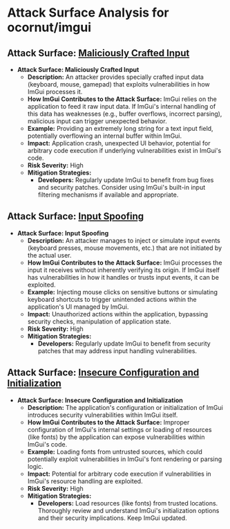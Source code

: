 # Attack Surface Analysis for ocornut/imgui

## Attack Surface: [Maliciously Crafted Input](./attack_surfaces/maliciously_crafted_input.md)

*   **Attack Surface: Maliciously Crafted Input**
    *   **Description:** An attacker provides specially crafted input data (keyboard, mouse, gamepad) that exploits vulnerabilities in how ImGui processes it.
    *   **How ImGui Contributes to the Attack Surface:** ImGui relies on the application to feed it raw input data. If ImGui's internal handling of this data has weaknesses (e.g., buffer overflows, incorrect parsing), malicious input can trigger unexpected behavior.
    *   **Example:** Providing an extremely long string for a text input field, potentially overflowing an internal buffer within ImGui.
    *   **Impact:** Application crash, unexpected UI behavior, potential for arbitrary code execution if underlying vulnerabilities exist in ImGui's code.
    *   **Risk Severity:** High
    *   **Mitigation Strategies:**
        *   **Developers:** Regularly update ImGui to benefit from bug fixes and security patches. Consider using ImGui's built-in input filtering mechanisms if available and appropriate.

## Attack Surface: [Input Spoofing](./attack_surfaces/input_spoofing.md)

*   **Attack Surface: Input Spoofing**
    *   **Description:** An attacker manages to inject or simulate input events (keyboard presses, mouse movements, etc.) that are not initiated by the actual user.
    *   **How ImGui Contributes to the Attack Surface:** ImGui processes the input it receives without inherently verifying its origin. If ImGui itself has vulnerabilities in how it handles or trusts input events, it can be exploited.
    *   **Example:** Injecting mouse clicks on sensitive buttons or simulating keyboard shortcuts to trigger unintended actions within the application's UI managed by ImGui.
    *   **Impact:** Unauthorized actions within the application, bypassing security checks, manipulation of application state.
    *   **Risk Severity:** High
    *   **Mitigation Strategies:**
        *   **Developers:** Regularly update ImGui to benefit from security patches that may address input handling vulnerabilities.

## Attack Surface: [Insecure Configuration and Initialization](./attack_surfaces/insecure_configuration_and_initialization.md)

*   **Attack Surface: Insecure Configuration and Initialization**
    *   **Description:**  The application's configuration or initialization of ImGui introduces security vulnerabilities within ImGui itself.
    *   **How ImGui Contributes to the Attack Surface:**  Improper configuration of ImGui's internal settings or loading of resources (like fonts) by the application can expose vulnerabilities within ImGui's code.
    *   **Example:** Loading fonts from untrusted sources, which could potentially exploit vulnerabilities in ImGui's font rendering or parsing logic.
    *   **Impact:** Potential for arbitrary code execution if vulnerabilities in ImGui's resource handling are exploited.
    *   **Risk Severity:** High
    *   **Mitigation Strategies:**
        *   **Developers:** Load resources (like fonts) from trusted locations. Thoroughly review and understand ImGui's initialization options and their security implications. Keep ImGui updated.

